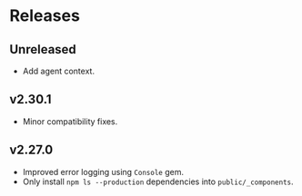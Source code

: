 # Releases

## Unreleased

  - Add agent context.

## v2.30.1

  - Minor compatibility fixes.

## v2.27.0

  - Improved error logging using `Console` gem.
  - Only install `npm ls --production` dependencies into `public/_components`.
